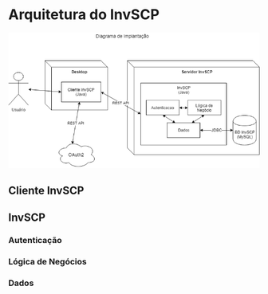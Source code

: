 # Arquitetura do InvSCP

![Imagem da Arquitetura](./ArquiteturaInvSCP.png?raw=true)

## Cliente InvSCP

## InvSCP

### Autenticação

### Lógica de Negócios

### Dados
